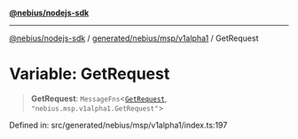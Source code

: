 [**@nebius/nodejs-sdk**](../../../../../README.md)

***

[@nebius/nodejs-sdk](../../../../../README.md) / [generated/nebius/msp/v1alpha1](../README.md) / GetRequest

# Variable: GetRequest

> **GetRequest**: `MessageFns`\<[`GetRequest`](../interfaces/GetRequest.md), `"nebius.msp.v1alpha1.GetRequest"`\>

Defined in: src/generated/nebius/msp/v1alpha1/index.ts:197
